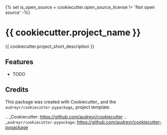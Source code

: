 {% set is_open_source = cookiecutter.open_source_license != 'Not open source' -%}

# {{ cookiecutter.project_name }}

{{ cookiecutter.project_short_description }}

## Features

- TODO

## Credits

This package was created with Cookiecutter_ and the `audreyr/cookiecutter-pypackage`_ project template.

.. _Cookiecutter: https://github.com/audreyr/cookiecutter
.. _`audreyr/cookiecutter-pypackage`: https://github.com/audreyr/cookiecutter-pypackage

